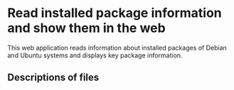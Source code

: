 # Read installed package information and show them in the web

This web application reads information about installed packages of 
Debian and Ubuntu systems
and displays key package information.

## Descriptions of files
